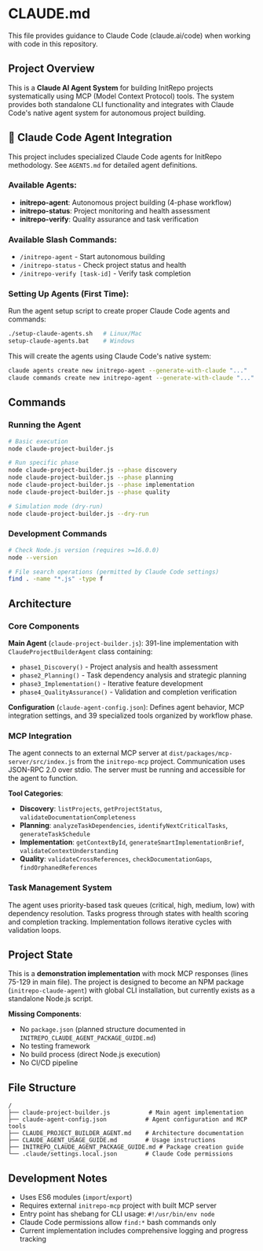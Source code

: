 # CLAUDE.md

This file provides guidance to Claude Code (claude.ai/code) when working with code in this repository.

## Project Overview

This is a **Claude AI Agent System** for building InitRepo projects systematically using MCP (Model Context Protocol) tools. The system provides both standalone CLI functionality and integrates with Claude Code's native agent system for autonomous project building.

## 🤖 Claude Code Agent Integration

This project includes specialized Claude Code agents for InitRepo methodology. See `AGENTS.md` for detailed agent definitions.

### Available Agents:
- **initrepo-agent**: Autonomous project building (4-phase workflow)
- **initrepo-status**: Project monitoring and health assessment
- **initrepo-verify**: Quality assurance and task verification

### Available Slash Commands:
- `/initrepo-agent` - Start autonomous building
- `/initrepo-status` - Check project status and health
- `/initrepo-verify [task-id]` - Verify task completion

### Setting Up Agents (First Time):
Run the agent setup script to create proper Claude Code agents and commands:
```bash
./setup-claude-agents.sh   # Linux/Mac
setup-claude-agents.bat    # Windows
```

This will create the agents using Claude Code's native system:
```bash
claude agents create new initrepo-agent --generate-with-claude "..."
claude commands create new initrepo-agent --generate-with-claude "..."
```

## Commands

### Running the Agent
```bash
# Basic execution
node claude-project-builder.js

# Run specific phase
node claude-project-builder.js --phase discovery
node claude-project-builder.js --phase planning
node claude-project-builder.js --phase implementation
node claude-project-builder.js --phase quality

# Simulation mode (dry-run)
node claude-project-builder.js --dry-run
```

### Development Commands
```bash
# Check Node.js version (requires >=16.0.0)
node --version

# File search operations (permitted by Claude Code settings)
find . -name "*.js" -type f
```

## Architecture

### Core Components

**Main Agent** (`claude-project-builder.js`): 391-line implementation with `ClaudeProjectBuilderAgent` class containing:
- `phase1_Discovery()` - Project analysis and health assessment
- `phase2_Planning()` - Task dependency analysis and strategic planning
- `phase3_Implementation()` - Iterative feature development
- `phase4_QualityAssurance()` - Validation and completion verification

**Configuration** (`claude-agent-config.json`): Defines agent behavior, MCP integration settings, and 39 specialized tools organized by workflow phase.

### MCP Integration

The agent connects to an external MCP server at `dist/packages/mcp-server/src/index.js` from the `initrepo-mcp` project. Communication uses JSON-RPC 2.0 over stdio. The server must be running and accessible for the agent to function.

**Tool Categories**:
- **Discovery**: `listProjects`, `getProjectStatus`, `validateDocumentationCompleteness`
- **Planning**: `analyzeTaskDependencies`, `identifyNextCriticalTasks`, `generateTaskSchedule`
- **Implementation**: `getContextById`, `generateSmartImplementationBrief`, `validateContextUnderstanding`
- **Quality**: `validateCrossReferences`, `checkDocumentationGaps`, `findOrphanedReferences`

### Task Management System

The agent uses priority-based task queues (critical, high, medium, low) with dependency resolution. Tasks progress through states with health scoring and completion tracking. Implementation follows iterative cycles with validation loops.

## Project State

This is a **demonstration implementation** with mock MCP responses (lines 75-129 in main file). The project is designed to become an NPM package (`initrepo-claude-agent`) with global CLI installation, but currently exists as a standalone Node.js script.

**Missing Components**:
- No `package.json` (planned structure documented in `INITREPO_CLAUDE_AGENT_PACKAGE_GUIDE.md`)
- No testing framework
- No build process (direct Node.js execution)
- No CI/CD pipeline

## File Structure

```
/
├── claude-project-builder.js           # Main agent implementation
├── claude-agent-config.json           # Agent configuration and MCP tools
├── CLAUDE_PROJECT_BUILDER_AGENT.md    # Architecture documentation
├── CLAUDE_AGENT_USAGE_GUIDE.md        # Usage instructions
├── INITREPO_CLAUDE_AGENT_PACKAGE_GUIDE.md # Package creation guide
└── .claude/settings.local.json        # Claude Code permissions
```

## Development Notes

- Uses ES6 modules (`import`/`export`)
- Requires external `initrepo-mcp` project with built MCP server
- Entry point has shebang for CLI usage: `#!/usr/bin/env node`
- Claude Code permissions allow `find:*` bash commands only
- Current implementation includes comprehensive logging and progress tracking